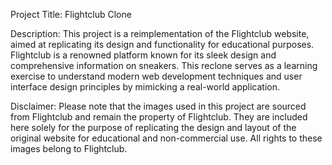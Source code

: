 Project Title: Flightclub Clone

Description:
This project is a reimplementation of the Flightclub website, aimed at replicating its design and functionality for educational purposes. Flightclub is a renowned platform known for its sleek design and comprehensive information on sneakers. This reclone serves as a learning exercise to understand modern web development techniques and user interface design principles by mimicking a real-world application.

Disclaimer:
Please note that the images used in this project are sourced from Flightclub and remain the property of Flightclub. They are included here solely for the purpose of replicating the design and layout of the original website for educational and non-commercial use. All rights to these images belong to Flightclub.